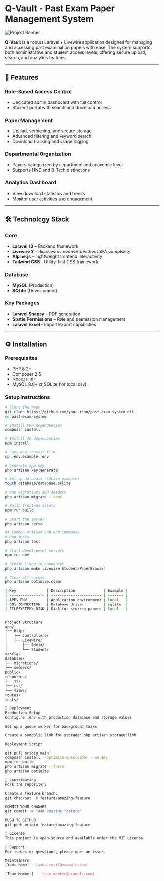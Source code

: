 # Q-Vault - Past Exam Paper Management System

![Project Banner](https://via.placeholder.com/1200x400/3b82f6/ffffff?text=Past+Exam+Paper+Management)

**Q-Vault** is a robust Laravel + Livewire application designed for managing and accessing past examination papers with ease. The system supports both administrative and student access levels, offering secure upload, search, and analytics features.

---

## 🚀 Features

### Role-Based Access Control
- Dedicated admin dashboard with full control
- Student portal with search and download access

### Paper Management
- Upload, versioning, and secure storage
- Advanced filtering and keyword search
- Download tracking and usage logging

### Departmental Organization
- Papers categorized by department and academic level
- Supports HND and B-Tech distinctions

### Analytics Dashboard
- View download statistics and trends
- Monitor user activities and engagement

---

## 🛠️ Technology Stack

### Core
- **Laravel 10** – Backend framework
- **Livewire 3** – Reactive components without SPA complexity
- **Alpine.js** – Lightweight frontend interactivity
- **Tailwind CSS** – Utility-first CSS framework

### Database
- **MySQL** (Production)
- **SQLite** (Development)

### Key Packages
- **Laravel Snappy** – PDF generation
- **Spatie Permissions** – Role and permission management
- **Laravel Excel** – Import/export capabilities

---

## ⚙️ Installation

### Prerequisites
- PHP 8.2+
- Composer 2.5+
- Node.js 18+
- MySQL 8.0+ or SQLite (for local dev)

### Setup Instructions

```bash
# Clone the repo
git clone https://github.com/your-repo/past-exam-system.git
cd past-exam-system

# Install PHP dependencies
composer install

# Install JS dependencies
npm install

# Copy environment file
cp .env.example .env

# Generate app key
php artisan key:generate

# Set up database (SQLite example)
touch database/database.sqlite

# Run migrations and seeders
php artisan migrate --seed

# Build frontend assets
npm run build

# Start the server
php artisan serve

## Common Artisan and NPM Commands
# Run tests
php artisan test

# Start development servers
npm run dev

# Create Livewire component
php artisan make:livewire Student/PaperBrowser

# Clear all caches
php artisan optimize:clear

| Key              | Description             | Example |
| ---------------- | ----------------------- | ------- |
| APP\_ENV         | Application environment | local   |
| DB\_CONNECTION   | Database driver         | sqlite  |
| FILESYSTEM\_DISK | Disk for storing papers | local   |


Project Structure
app/
├── Http/
│   ├── Controllers/
│   └── Livewire/
│       ├── Admin/
│       └── Student/
config/
database/
├── migrations/
├── seeders/
public/
resources/
├── js/
├── css/
└── views/
routes/
tests/

🚢 Deployment
Production Setup
Configure .env with production database and storage values

Set up a queue worker for background tasks

Create a symbolic link for storage: php artisan storage:link

Deployment Script

git pull origin main
composer install --optimize-autoloader --no-dev
npm run build
php artisan migrate --force
php artisan optimize

🤝 Contributing
Fork the repository

Create a feature branch:
git checkout -b feature/amazing-feature

COMMIT YOUR CHANGES
git commit -m "Add amazing feature"

PUSH TO GITHUB 
git push origin feature/amazing-feature

📄 License
This project is open-source and available under the MIT License.

🙋 Support
For issues or questions, please open an issue.

Maintainers
[Your Name] – [your.email@example.com]

[Team Member] – [team.member@example.com]